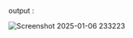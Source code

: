 







output :

![Screenshot 2025-01-06 233223](https://github.com/user-attachments/assets/926e9e64-c56d-43ca-8efc-e1b36684743f)

